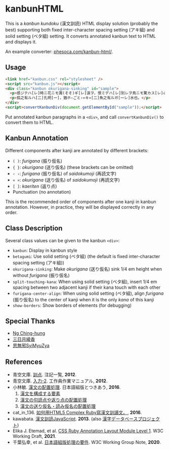# kanbunHTML

This is a _kanbun kundoku_ (漢文訓読) HTML display solution (probably the best) supporting both fixed inter-character spacing setting (<span lang="ja" title="akigumi">アキ組</span>) and solid setting (<span lang="ja" title="betagumi">ベタ組</span>) setting. It converts annotated kanbun text to HTML and displays it.

An example converter: [phesoca.com/kanbun-html/](https://phesoca.com/kanbun-html/).

## Usage

```html
<link href="kanbun.css" rel="stylesheet" />
<script src="kanbun.js"></script>
<div class="kanbun okurigana-sinking" id="sample">
  <p>感ジテハ[レ]時ニ花ニモ濺(そそ)ギ[レ]淚ヲ，恨ミデハ[レ]別レヲ鳥ニモ驚カス[レ]心ヲ。</p>
  <p>孤之有ルハ[二]孔明[一]，猶ホ‹ごと›«キ»[二]魚之有ルガ[一レ]水也。</p>
</div>
<script>convertKanbunDiv(document.getElementById("sample"));</script>
```

Put annotated kanbun paragraphs in a `<div>`, and call `convertKanbunDiv()` to convert them to HTML.

## Kanbun Annotation

Different components after kanji are annotated by different brackets:

- `( )`: _furigana_ (<span lang="ja" title="furigana">振り仮名</span>)
- `{ }`: _okurigana_ (<span lang="ja" title="okurigana">送り仮名</span>) (these brackets can be omitted)
- `‹ ›`: _furigana_ (<span lang="ja" title="furigana">振り仮名</span>) of _saidokumoji_ (<span lang="ja" title="saidokumoji">再読文字</span>)
- `« »`: _okurigana_ (<span lang="ja" title="okurigana">送り仮名</span>) of _saidokumoji_ (<span lang="ja" title="saidokumoji">再読文字</span>)
- `[ ]`: _kaeriten_ (<span lang="ja" title="kaeriten">返り点</span>)
- Punctuation (no annotation)

This is the recommended order of components after one kanji in kanbun annotation. However, in practice, they will be displayed correctly in any order.

## Class Description

Several class values can be given to the kanbun `<div>`:

- `kanbun`: Display in kanbun style
- `betagumi`: Use solid setting (<span lang="ja" title="betagumi">ベタ組</span>) (the default is fixed inter-character spacing setting (<span lang="ja" title="akigumi">アキ組</span>))
- `okurigana-sinking`: Make _okurigana_ (<span lang="ja" title="okurigana">送り仮名</span>) sink 1/4 em height when without _furigana_ (<span lang="ja" title="furigana">振り仮名</span>)
- `split-touching-kana`: When using solid setting (<span lang="ja" title="betagumi">ベタ組</span>), insert 1/4 em spacing between two adjacent kanji if their kana touch with each other
- `furigana-center-align`: When using solid setting (<span lang="ja" title="betagumi">ベタ組</span>), align _furigana_ (<span lang="ja" title="furigana">振り仮名</span>) to the center of kanji when it is the only _kana_ of this kanji
- `show-borders`: Show borders of elements (for debugging)

## Special Thanks

- [Ng Ching-hung](https://github.com/ngchinghung)
- [三日月綾香](https://github.com/ayaka14732)
- [思無邪SyiMyuZya](https://github.com/syimyuzya)

## References

- 青空文庫. [訓点](https://www.aozora.gr.jp/annotation/kunten.html). 注記一覧, **2012**.
- 青空文庫. [入力-2](https://www.aozora.gr.jp/KOSAKU/MANUAL_3.html). 工作員作業マニュアル, **2012**.
- 小林敏. [漢文の配置処理](https://www.jagat.or.jp/1945-2). 日本語組版とつきあう, **2016**.
  1. [漢文を構成する要素](http://www.jagat.or.jp/archives/20288)
  2. [漢文の句読点や返り点の配置処理](http://www.jagat.or.jp/archives/21315)
  3. [漢文の送り仮名・読み仮名の配置処理](http://www.jagat.or.jp/archives/21747)
- cat_in_136. [如何用HTML5 Complex Ruby寫漢文訓讀文。](https://cat-in-136.github.io/2016/10/writing-kanbun-in-html.html), **2016**.
- kawabata. [漢文訓読JavaScript](https://github.com/kawabata/kanbun-javascript). **2013**. (also [漢字データベースプロジェクト](http://kanji-database.sourceforge.net/software/kanbun.html))
- Elika J. Etemad, et al. [CSS Ruby Annotation Layout Module Level 1](https://www.w3.org/TR/css-ruby-1/). W3C Working Draft, **2021**.
- 千葉弘幸, et al. [日本語組版処理の要件](https://www.w3.org/TR/jlreq/). W3C Working Group Note, **2020**.
